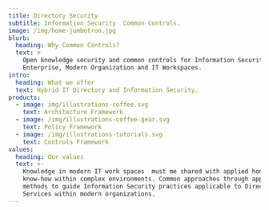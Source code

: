```yaml
---
title: Directory Security
subtitle: Information Security  Common Controls.
image: /img/home-jumbotron.jpg
blurb:
  heading: Why Common Controls?
  text: >
    Open knowledge security and common controls for Information Security within
    Enterprise, Modern Organization and IT Workspaces.
intro:
  heading: What we offer
  text: Hybrid IT Directory and Information Security.
products:
  - image: img/illustrations-coffee.svg
    text: Architecture Framework
  - image: /img/illustrations-coffee-gear.svg
    text: Policy Framework
  - image: /img/illustrations-tutorials.svg
    text: Controls Framework
values:
  heading: Our values
  text: >-
    Knowledge in modern IT work spaces  must me shared with applied honesty and
    know-how within complex environments. Common approaches through applied
    methods to guide Information Security practices applicable to Directory
    Services within modern organizations.
---
```



